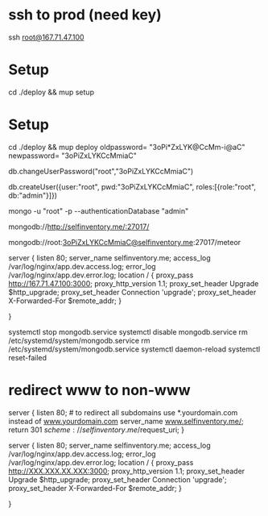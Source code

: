 # ssh to prod (need key)
ssh root@167.71.47.100

# Setup
cd ./deploy && mup setup

# Setup
cd ./deploy && mup deploy
oldpassword= "3oPi*ZxLYK@CcMm-i@aC"
newpassword= "3oPiZxLYKCcMmiaC"

db.changeUserPassword("root","3oPiZxLYKCcMmiaC")

db.createUser({user:"root", pwd:"3oPiZxLYKCcMmiaC", roles:[{role:"root", db:"admin"}]})

mongo -u "root" -p --authenticationDatabase "admin"


mongodb://http://selfinventory.me/:27017/


mongodb://root:3oPiZxLYKCcMmiaC@selfinventory.me:27017/meteor


server {
    listen 80;
    server_name selfinventory.me;
    access_log /var/log/nginx/app.dev.access.log;
    error_log /var/log/nginx/app.dev.error.log;
        location / {
            proxy_pass http://167.71.47.100:3000;
            proxy_http_version 1.1;
            proxy_set_header Upgrade $http_upgrade;
            proxy_set_header Connection 'upgrade';
            proxy_set_header X-Forwarded-For $remote_addr;
        }

}


systemctl stop mongodb.service
systemctl disable mongodb.service
rm /etc/systemd/system/mongodb.service
rm /etc/systemd/system/mongodb.service
systemctl daemon-reload
systemctl reset-failed



# redirect www to non-www
server {
    listen 80;
    # to redirect all subdomains use *.yourdomain.com instead of www.yourdomain.com
    server_name www.selfinventory.me/;
    return 301 $scheme://selfinventory.me/$request_uri;
}


server {
    listen 80;
    server_name selfinventory.me;
    access_log /var/log/nginx/app.dev.access.log;
    error_log /var/log/nginx/app.dev.error.log;
        location / {
            proxy_pass http://XXX.XXX.XX.XXX:3000;
            proxy_http_version 1.1;
            proxy_set_header Upgrade $http_upgrade;
            proxy_set_header Connection 'upgrade';
            proxy_set_header X-Forwarded-For $remote_addr;
        }

}